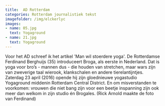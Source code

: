 ```yaml
---
title:  AD Rotterdam
categories: Rotterdam journalistiek tekst 
imagefolder: /img/elckerlyc
images:
- name: 05.jpg
  text: Yogaground
- name: 21.jpg
  text: Yogaground
---
```


Voor het AD schreef ik het artikel 'Man wil stoerdere yoga'. De Rotterdamse Ferdinand Berghuijs (35) introduceert Broga, als eerste in Nederland. Dat is yoga voor bro’s - mannen dus - die houden van stretchen, maar wars zijn van zweverige taal wierook, klankschalen en andere tierelantijntjes. Zaterdag 23 april (2016) opende hij zijn gloednieuwe yogastudio Yogaground middenin Rotterdam Central District. En om misverstanden te voorkomen: vrouwen die niet bang zijn voor een beetje inspanning zijn ook meer dan welkom in zijn studio én Brogales. (Rick Arnold maakte de foto van Ferdinand)
